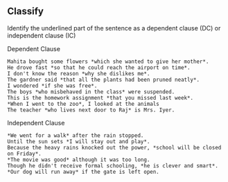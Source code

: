 
## Classify

Identify the underlined part of the sentence as a dependent clause (DC) or independent clause (IC)

Dependent Clause

```
Mahita bought some flowers *which she wanted to give her mother*.
He drove fast *so that he could reach the airport on time*.
I don't know the reason *why she dislikes me*.
The gardner said *that all the plants had been pruned neatly*. 
I wondered *if she was free*.
The boys *who misbehaved in the class* were suspended.
This is the homework assignment *that you missed last week*.
*When I went to the zoo*, I looked at the animals
The teacher *who lives next door to Raj* is Mrs. Iyer.
```

Independent Clause

```
*We went for a walk* after the rain stopped. 
Until the sun sets *I will stay out and play*. 
Because the heavy rains knocked out the power, *school will be closed on Friday*.
*The movie was good* although it was too long. 
Though he didn't receive formal schooling, *he is clever and smart*.
*Our dog will run away* if the gate is left open.
```
